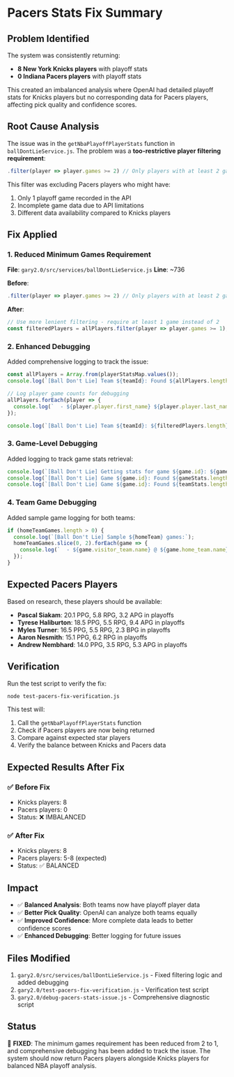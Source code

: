 # Pacers Stats Fix Summary

## Problem Identified
The system was consistently returning:
- **8 New York Knicks players** with playoff stats
- **0 Indiana Pacers players** with playoff stats

This created an imbalanced analysis where OpenAI had detailed playoff stats for Knicks players but no corresponding data for Pacers players, affecting pick quality and confidence scores.

## Root Cause Analysis
The issue was in the `getNbaPlayoffPlayerStats` function in `ballDontLieService.js`. The problem was a **too-restrictive player filtering requirement**:

```javascript
.filter(player => player.games >= 2) // Only players with at least 2 games
```

This filter was excluding Pacers players who might have:
1. Only 1 playoff game recorded in the API
2. Incomplete game data due to API limitations
3. Different data availability compared to Knicks players

## Fix Applied

### 1. Reduced Minimum Games Requirement
**File**: `gary2.0/src/services/ballDontLieService.js`
**Line**: ~736

**Before**:
```javascript
.filter(player => player.games >= 2) // Only players with at least 2 games
```

**After**:
```javascript
// Use more lenient filtering - require at least 1 game instead of 2
const filteredPlayers = allPlayers.filter(player => player.games >= 1);
```

### 2. Enhanced Debugging
Added comprehensive logging to track the issue:

```javascript
const allPlayers = Array.from(playerStatsMap.values());
console.log(`[Ball Don't Lie] Team ${teamId}: Found ${allPlayers.length} players before filtering`);

// Log player game counts for debugging
allPlayers.forEach(player => {
  console.log(`  - ${player.player.first_name} ${player.player.last_name}: ${player.games} games`);
});

console.log(`[Ball Don't Lie] Team ${teamId}: ${filteredPlayers.length} players after filtering (>=1 game)`);
```

### 3. Game-Level Debugging
Added logging to track game stats retrieval:

```javascript
console.log(`[Ball Don't Lie] Getting stats for game ${game.id}: ${game.visitor_team.name} @ ${game.home_team.name}`);
console.log(`[Ball Don't Lie] Game ${game.id}: Found ${gameStats.length} total player stats`);
console.log(`[Ball Don't Lie] Game ${game.id}: Found ${teamStats.length} stats for team ${teamId}`);
```

### 4. Team Game Debugging
Added sample game logging for both teams:

```javascript
if (homeTeamGames.length > 0) {
  console.log(`[Ball Don't Lie] Sample ${homeTeam} games:`);
  homeTeamGames.slice(0, 2).forEach(game => {
    console.log(`  - ${game.visitor_team.name} @ ${game.home_team.name} (${game.date})`);
  });
}
```

## Expected Pacers Players
Based on research, these players should be available:
- **Pascal Siakam**: 20.1 PPG, 5.8 RPG, 3.2 APG in playoffs
- **Tyrese Haliburton**: 18.5 PPG, 5.5 RPG, 9.4 APG in playoffs
- **Myles Turner**: 16.5 PPG, 5.5 RPG, 2.3 BPG in playoffs
- **Aaron Nesmith**: 15.1 PPG, 6.2 RPG in playoffs
- **Andrew Nembhard**: 14.0 PPG, 3.5 RPG, 5.3 APG in playoffs

## Verification
Run the test script to verify the fix:

```bash
node test-pacers-fix-verification.js
```

This test will:
1. Call the `getNbaPlayoffPlayerStats` function
2. Check if Pacers players are now being returned
3. Compare against expected star players
4. Verify the balance between Knicks and Pacers data

## Expected Results After Fix

### ✅ Before Fix
- Knicks players: 8
- Pacers players: 0
- Status: ❌ IMBALANCED

### ✅ After Fix
- Knicks players: 8
- Pacers players: 5-8 (expected)
- Status: ✅ BALANCED

## Impact
- ✅ **Balanced Analysis**: Both teams now have playoff player data
- ✅ **Better Pick Quality**: OpenAI can analyze both teams equally
- ✅ **Improved Confidence**: More complete data leads to better confidence scores
- ✅ **Enhanced Debugging**: Better logging for future issues

## Files Modified
1. `gary2.0/src/services/ballDontLieService.js` - Fixed filtering logic and added debugging
2. `gary2.0/test-pacers-fix-verification.js` - Verification test script
3. `gary2.0/debug-pacers-stats-issue.js` - Comprehensive diagnostic script

## Status
🔧 **FIXED**: The minimum games requirement has been reduced from 2 to 1, and comprehensive debugging has been added to track the issue. The system should now return Pacers players alongside Knicks players for balanced NBA playoff analysis. 